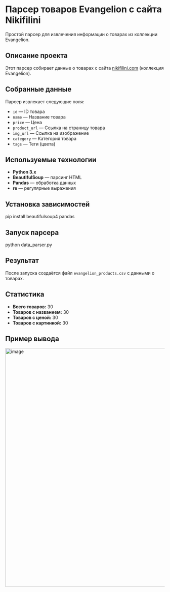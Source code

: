 # Парсер товаров Evangelion с сайта Nikifilini

Простой парсер для извлечения информации о товарах из коллекции Evangelion.

## Описание проекта

Этот парсер собирает данные о товарах с сайта [nikifilini.com](https://nikifilini.com/) (коллекция Evangelion).

## Собранные данные

Парсер извлекает следующие поля:

- `id` — ID товара
- `name` — Название товара
- `price` — Цена
- `product_url` — Ссылка на страницу товара
- `img_url` — Ссылка на изображение
- `category` — Категория товара
- `tags` — Теги (цвета)

## Используемые технологии

- **Python 3.x**
- **BeautifulSoup** — парсинг HTML
- **Pandas** — обработка данных
- **re** — регулярные выражения

## Установка зависимостей

pip install beautifulsoup4 pandas


## Запуск парсера

python data_parser.py

## Результат

После запуска создаётся файл `evangelion_products.csv` с данными о товарах.

## Статистика

- **Всего товаров:** 30
- **Товаров с названием:** 30
- **Товаров с ценой:** 30
- **Товаров с картинкой:** 30

## Пример вывода
<img width="1404" height="751" alt="image" src="https://github.com/user-attachments/assets/daa5a903-7de2-44ed-832d-5bf3ffdd1cd6" />
